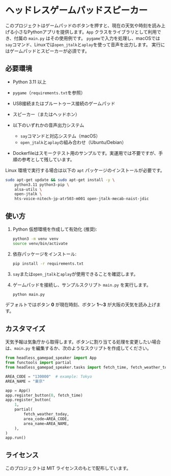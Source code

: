 # ヘッドレスゲームパッドスピーカー

このプロジェクトはゲームパッドのボタンを押すと、現在の天気や時刻を読み上げる小さなPythonアプリを提供します。`App` クラスをライブラリとして利用でき、付属の `main.py` はその使用例です。
`pygame`で入力を処理し、macOSでは`say`コマンド、Linuxでは`open_jtalk`と`aplay`を使って音声を出力します。
実行にはゲームパッドとスピーカーが必須です。

## 必要環境

- Python 3.11 以上
- `pygame`（`requirements.txt`を参照）
- USB接続またはブルートゥース接続のゲームパッド
- スピーカー（またはヘッドホン）
- 以下のいずれかの音声出力システム
  - `say`コマンドと対応システム（macOS）
  - `open_jtalk`と`aplay`の組み合わせ（Ubuntu/Debian）

- Dockerfileはスモークテスト用のサンプルです。実運用では不要ですが、手順の参考として残しています。

 Linux 環境で実行する場合は以下の `apt` パッケージのインストールが必要です。

 ```bash
 sudo apt-get update && sudo apt-get install -y \
     python3.11 python3-pip \
     alsa-utils \
     open-jtalk \
     hts-voice-nitech-jp-atr503-m001 open-jtalk-mecab-naist-jdic
 ```

## 使い方

1. Python 仮想環境を作成して有効化 (推奨):

   ```bash
   python3 -m venv venv
   source venv/bin/activate
   ```

2. 依存パッケージをインストール:

   ```bash
   pip install -r requirements.txt
   ```
3. `say`または`open_jtalk`と`aplay`が使用できることを確認します。

4. ゲームパッドを接続し、サンプルスクリプト `main.py` を実行します。

   ```bash
   python main.py
   ```


デフォルトではボタン **0** が現在時刻、ボタン **1**〜**3** が大阪の天気を読み上げます。

## カスタマイズ

天気予報は気象庁から取得します。ボタンに割り当てる処理を変更したい場合は、`main.py` を編集するか、次のようなスクリプトを作成してください。

```python
from headless_gamepad_speaker import App
from functools import partial
from headless_gamepad_speaker.tasks import fetch_time, fetch_weather_today

AREA_CODE = "130000"  # example: Tokyo
AREA_NAME = "東京"

app = App()
app.register_button(0, fetch_time)
app.register_button(
    1,
    partial(
        fetch_weather_today,
        area_code=AREA_CODE,
        area_name=AREA_NAME,
    ),
)
app.run()
```

## ライセンス

このプロジェクトは MIT ライセンスのもとで配布しています。
